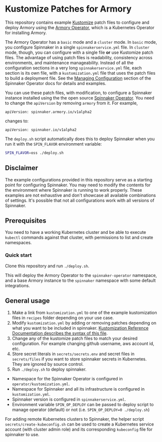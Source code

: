 # Kustomize Patches for Armory

This repository contains example [Kustomize](https://kustomize.io) patch files to configure and deploy Armory using the [Armory Operator](https://docs.armory.io/docs/installation/operator/), which is a Kubernetes Operator for installing Armory.

The Armory Operator has a `basic` mode and a `cluster` mode. In `basic` mode, you configure Spinnaker in a single `spinnakerservice.yml` file. In `cluster` mode, though, you can configure with a single file **or** use Kustomize patch files. The advantage of using patch files is readability, consistency across environments, and maintenance manageability.  Instead of all the configuration sections in a very long `spinnakerservice.yml` file, each section is its own file, with a `kustomization.yml` file that uses the patch files to build a deployment file. See the [Managing Configuration](https://docs.armory.io/docs/installation/operator/#managing-configuration) section of the Spinnaker Operator docs for details and examples.

You can use these patch files, with modification, to configure a Spinnaker instance installed using the the open source [Spinnaker Operator](https://github.com/armory/spinnaker-operator). You need to change the `apiVersion` by removing `armory` from it. For example,

```
apiVersion: spinnaker.armory.io/v1alpha2
```

changes to:

```
apiVersion: spinnaker.io/v1alpha2
```

The `deploy.sh` script automatically does this to deploy Spinnaker when you run it with the `SPIN_FLAVOR` environment variable:

```bash
SPIN_FLAVOR=oss ./deploy.sh
```

## Disclaimer

The example configurations provided in this repository serve as a starting point for configuring Spinnaker. You may need to modify the contents for the environment where Spinnaker is running to work properly. These examples are not exhaustive and don't showcase all available combinations of settings. It's possible that not all configurations work with all versions of Spinnaker.

## Prerequisites

You need to have a working Kubernetes cluster and be able to execute `kubectl` commands against that cluster, with permissions to list and create namespaces.

### Quick start

Clone this repository and run `./deploy.sh`.

This will deploy the Armory Operator to the `spinnaker-operator` namespace, and a base Armory instance to the `spinnaker` namespace with some default integrations.

## General usage

1. Make a link from `kustomization.yml` to one of the example kustomization files in `recipes` folder depending on your use case.
1. Modify `kustomization.yml` by adding or removing patches depending on what you want to be included in spinnaker. [Kustomization Reference Documentation describes the syntax of this file](https://kubectl.docs.kubernetes.io/pages/reference/kustomize.html).
1. Change any of the kustomize patch files to match your desired configuration. For example changing github username, aws account id, etc.
1. Store secret literals in `secrets/secrets.env` and secret files in `secrets/files` if you want to store spinnaker secrets in Kubernetes. They are ignored by source control.
1. Run `./deploy.sh` to deploy spinnaker.

* Namespace for the Spinnaker Operator is configured in `operator/kustomization.yml`.
* Namespace for Spinnaker and all its infrastructure is configured in `kustomization.yml`.
* Spinnaker version is configured in `spinnakerservice.yml`.
* Environment variable `SPIN_OP_DEPLOY` can be passed to deploy script to manage operator (default) or not (i.e. `SPIN_OP_DEPLOY=0 ./deploy.sh`)

For adding remote Kubernetes clusters to Spinnaker, the helper script `secrets/create-kubeconfig.sh` can be used to create a Kubernetes service account (with cluster admin role) and its corresponding `kubeconfig` file for spinnaker to use.


